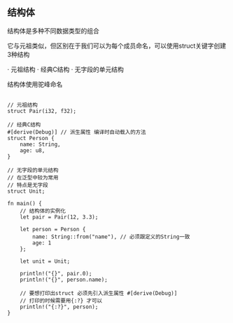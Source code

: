 ## 结构体

结构体是多种不同数据类型的组合

它与元祖类似，但区别在于我们可以为每个成员命名，可以使用struct关键字创建3种结构

· 元祖结构
· 经典C结构
· 无字段的单元结构

结构体使用驼峰命名

```

// 元祖结构
struct Pair(i32, f32);

// 经典C结构
#[derive(Debug)] // 派生属性 编译时自动载入的方法
struct Person {
    name: String,
    age: u8,
}

// 无字段的单元结构
// 在泛型中较为常用
// 特点是无字段
struct Unit;

fn main() {
    // 结构体的实例化
    let pair = Pair(12, 3.3);

    let person = Person {
        name: String::from("name"), // 必须跟定义的String一致
        age: 1
    };

    let unit = Unit;

    println!("{}", pair.0);
    println!("{}", person.name);

    // 要想打印出struct 必须先引入派生属性 #[derive(Debug)]
    // 打印的时候需要用{:?} 才可以
    println!("{:?}", person);
}

```